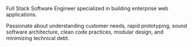 Full Stack Software Engineer specialized in building enterprise web applications.

Passionate about understanding customer needs, rapid prototyping, sound software architecture, clean code practices, modular design, and minimizing technical debt.
